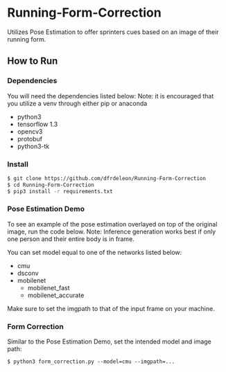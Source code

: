 # Running-Form-Correction
Utilizes Pose Estimation to offer sprinters cues based on an image of their running form.

## How to Run

### Dependencies
You will need the dependencies listed below:
Note: it is encouraged that you utilize a venv through either pip or anaconda
- python3
- tensorflow 1.3
- opencv3
- protobuf
- python3-tk

### Install
```bash
$ git clone https://github.com/dfrdeleon/Running-Form-Correction
$ cd Running-Form-Correction
$ pip3 install -r requirements.txt
```

### Pose Estimation Demo

To see an example of the pose estimation overlayed on top of the original image, run the code below. 
Note: Inference generation works best if only one person and their entire body is in frame.

You can set model equal to one of the networks listed below:
- cmu
- dsconv
- mobilenet
  - mobilenet_fast
  - mobilenet_accurate

Make sure to set the imgpath to that of the input frame on your machine.

### Form Correction

Similar to the Pose Estimation Demo, set the intended model and image path:

```
$ python3 form_correction.py --model=cmu --imgpath=...
```
